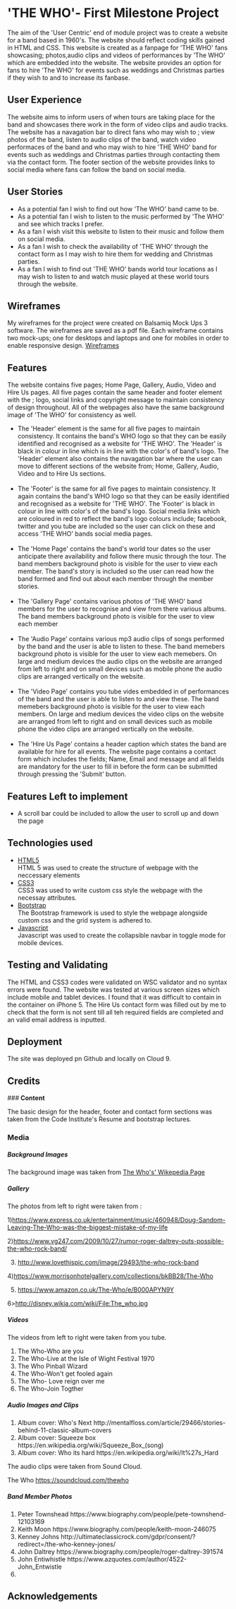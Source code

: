 # 'THE WHO'- First Milestone Project
The aim of the 'User Centric' end of module project was to create a website for a band based in 1960's. The website should reflect coding skills gained in HTML and CSS.
This website is created as a fanpage for 'THE WHO' fans showcasing; photos,audio clips and videos of performances by 'The WHO' which are embedded into the website. The website provides an option for fans to hire 'The WHO' for events such as weddings and Christmas parties if they wish to and to increase its fanbase.

## User Experience
The website aims to inform users of when tours are taking place for the band and showcases there work in the form of video clips and audio tracks. The website has a navagation bar to direct fans who may wish to ; view photos of the band, listen to audio clips of the band, watch video performaces of the band and who may wish to hire 'THE WHO' band  for events such as weddings and Christmas parties through contacting them via the contact form. The footer section of the website provides links to social media where fans can follow the band on social media.

## User Stories
<ul>
<li> As a potential fan I wish to find out how 'The WHO' band came to be. </li>
<li> As a potential fan I wish to listen to the music performed by 'The WHO' and see which tracks I prefer. </li>
<li> As a fan I wish visit this website to listen to their music and follow them on social media. </li>
<LI> As a fan I wish to check the availability of 'THE WHO' through the contact form as I may wish to hire them for wedding and Christmas parties.  </li>
<li> As a fan I wish to find out 'THE WHO' bands world tour locations as I may wish to listen to and watch music played at these world tours through the website. </li>
</ul>

## Wireframes

My wireframes for the project were created on Balsamiq Mock Ups 3 software. The wireframes are saved as a pdf file. Each wireframe contains two mock-ups; one for desktops and laptops and one for mobiles in order to enable responsive design.
<a href=/assets/images/WHO.pdf>Wireframes</a>

##  Features
The website contains five pages; Home Page, Gallery, Audio, Video and Hire Us pages. All five pages contain the same header and footer element with the ; logo, social links and copyright message to maintain consistency of design throughout. All of the webpages also have the same background image of 'The WHO' for consistency as well.
<ul>
<li> The 'Header' element is the same for all five pages to maintain consistency. It contains the band's WHO logo so that they can be easily identified and recognised as a website for 'THE WHO'. The 'Header' is black in colour in line which is in line with the color's of band's logo. The 'Header' element also contains the navagation bar where the user can move to different sections of the website from; Home, Gallery, Audio, Video and to Hire Us sections.</li> <br>
<li> The 'Footer' is the same for all five pages to maintain consistency. It again contains the band's WHO logo so that they can be easily identified and recognised as a website for 'THE WHO'. The 'Footer' is black in colour in line with color's of the band's logo. Social media links which are coloured in red to reflect the band's logo colours include; facebook, twitter and you tube are included so the user can click on these and access 'THE WHO' bands social media pages.</li> <br>
<li> The 'Home Page' contains the band's world tour dates so the user anticipate there availability and follow there music through the tour. The band members  background photo is visible for the user to view each member. The band's story is included so the user can read how the band formed and find out about each member through the member stories. </li> <br>
<li> The 'Gallery Page' contains various photos of 'THE WHO' band members for the user to recognise and  view from there various albums. The band members background photo is visible for the user to view each member </li> <br>
<li> The 'Audio Page' contains various mp3 audio clips of songs performed by the band and the user is able to listen to these. The band memebers  background photo is visible for the user to view each memebers. On large and medium devices the audio clips on the website are arranged from left to right and on small devices such as mobile phone the audio clips are arranged vertically on the website. </li> <br>
<li> The 'Video Page' contains you tube vides embedded in of performances of the band and the user is able to listen to and view these. The band memebers  background photo is visible for the user to view each members. On large and medium devices the video clips on the website are arranged from left to right and on small devices such as mobile phone the video clips are arranged vertically on the website. </li> <br>
<li> The 'Hire Us Page' contains a header caption which states the band are available for hire for all events. The website page contains a contact form which includes the fields; Name, Email and message and all fields are mandatory for the user to fill in  before the form can be submitted through pressing the 'Submit' button.
</ul>

## Features Left to implement

<ul>
<li> A scroll bar could be included to allow the user to scroll up and down the page </li>
</ul>

## Technologies used

<ul>
<li><a href="https://developer.mozilla.org/en-US/docs/Web/Guide/HTML/HTML5"> HTML5 </a></li> HTML 5 was used to create the structure of webpage with the neccessary elements
<li><a href="https://www.w3.org/Style/CSS/Overview.en.html"> CSS3 </a></li> CSS3 was used to write custom css style the webpage with the necessay attributes.
<li><a href="https://getbootstrap.com/"> Bootstrap </a> </li>  The Bootstrap framework is used to style the webpage alongside custom css and the grid system is adhered to.
<li><a href="https://www.javascript.com/"> Javascript </a> </li> Javascript was used to create the collapsible navbar in toggle mode for mobile devices.
</ul>

## Testing and Validating

The HTML and CSS3 codes were validated on WSC validator and no syntax errors were found. The website was tested at various screen sizes which include mobile and tablet devices. I found  that it was difficult to contain in the container on iPhone 5.
The Hire Us contact form was filled out by me to check that the form is not sent till all teh required fields are completed and an valid email address is inputted.

## Deployment

The site was deployed pn Github and locally on Cloud 9.

## Credits

###<strong> Content </strong>

The basic design for the header, footer and contact form sections was taken from the Code Institute's Resume and bootstrap lectures.

### <strong> Media </strong>


##### Background Images

The background image was taken from <a href= "https://en.wikipedia.org/wiki/The_Who"> The Who's' Wikepedia Page </a>

##### Gallery

The photos from left to right were taken from :

1)https://www.express.co.uk/entertainment/music/460948/Doug-Sandom-Leaving-The-Who-was-the-biggest-mistake-of-my-life

2)https://www.vg247.com/2009/10/27/rumor-roger-daltrey-outs-possible-the-who-rock-band/

3) http://www.lovethispic.com/image/29493/the-who-rock-band

4)https://www.morrisonhotelgallery.com/collections/bkBB28/The-Who

5) https://www.amazon.co.uk/The-Who/e/B000APYN9Y

6>http://disney.wikia.com/wiki/File:The_who.jpg

##### Videos

The videos from left to right were taken from you tube.

<ol>

<li> The Who-Who are you </li>
<li> The Who-Live at the Isle of Wight Festival 1970 </li>
<li> The Who Pinball Wizard </li>
<li> The Who-Won't get fooled again </li>
<li> The Who- Love reign over me </li>
<li> The Who-Join Togther </li>

</ol>



##### Audio Images and Clips

<ol>

<li> Album cover: Who's Next http://mentalfloss.com/article/29466/stories-behind-11-classic-album-covers </li>

<li> Album cover: Squeeze box https://en.wikipedia.org/wiki/Squeeze_Box_(song) </li>

<li> Album cover: Who its hard https://en.wikipedia.org/wiki/It%27s_Hard </li>

</ol>


The audio clips were taken from Sound Cloud.

The Who https://soundcloud.com/thewho


##### Band Member Photos
<ol>
<li> Peter Townshead https://www.biography.com/people/pete-townshend-12103169 </li>
<li> Keith Moon https://www.biography.com/people/keith-moon-246075 </li>
<li> Kenney Johns http://ultimateclassicrock.com/gdpr/consent/?redirect=/the-who-kenney-jones/ </li>
<li> John Daltrey https://www.biography.com/people/roger-daltrey-391574 </li>
<li> John Entiwhistle  https://www.azquotes.com/author/4522-John_Entwistle <li>
</ol>


## Acknowledgements

